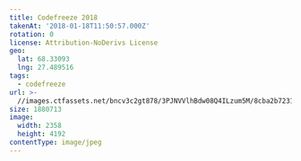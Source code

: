 ```yaml
---
title: Codefreeze 2018
takenAt: '2018-01-18T11:50:57.000Z'
rotation: 0
license: Attribution-NoDerivs License
geo:
  lat: 68.33093
  lng: 27.489516
tags:
  - codefreeze
url: >-
  //images.ctfassets.net/bncv3c2gt878/3PJNVVlhBdw08Q4ILzum5M/8cba2b72316da941cc1c286faedc1fcc/codefreeze-2018_39091605814_o
size: 1880713
image:
  width: 2358
  height: 4192
contentType: image/jpeg
---
```


